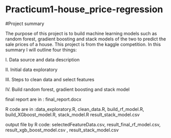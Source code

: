# Practicum1-house_price-regression
#Project summary

The purpose of this project is to build machine learning models such as random forest, gradient boosting and stack models of the two to predict the sale prices of a house. This project is from the kaggle competition. In this summary I will outline four things:

I.	Data source and data description

II.	Initial data exploratory

III.	Steps to clean data and select features

IV.	Build random forest, gradient boosting and stack model  


final report are in : final_report.docx

R code are in  :data_exploratory.R, clean_data.R, build_rf_model.R, build_XGboost_model.R, stack_model.R result_stack_model.csv


output file by R code:  selectedFeatureData.csv, result_final_rf_model.csv,  result_xgb_boost_model.csv , result_stack_model.csv

